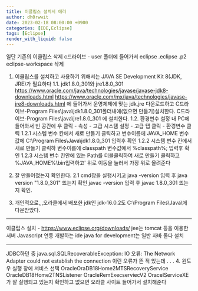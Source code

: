 ```yaml
---
title: 이클립스 설치시 에러
author: dh0rwwit
date: 2023-02-18 08:00:00 +0900
categories: [IDE,Eclipse]
tags: [Eclipse]
render_with_liquid: false
---
```


일단 기존의 이클립스 삭제
c드라이브 - user 폴더에 들어가서
eclipse
.eclipse
.p2
eclipse-workspace
삭제


1. 이클립스를 설치하고 사용하기 위해서는 JAVA SE Development Kit 8(JDK, JRE)가 필요하다
1.1. jdk1.8.0_301와 jre1.8.0_301
https://www.oracle.com/java/technologies/javase/javase-jdk8-downloads.html
https://www.oracle.com/mx/java/technologies/javase-jre8-downloads.html
에 들어가서 운영체제에 맞는 jdk,jre 다운로드하고 
C드라이브-Program Files\java\jdk1.8.0_301폴더내에(없으면 만들기)설치한다. 
C드라이브-Program Files\java\jre1.8.0_301
에 설치한다.
1.2. 환경변수 설정
내 PC에 들어와서 빈 공간에 우 클릭 - 속성 - 고급 시스템 설정 - 고급 탭 클릭 - 환경변수 클릭
1.2.1 시스템 변수 칸에서 새로 만들기 클릭하고
변수이름에 JAVA_HOME
변수값에 C:\Program Files\Java\jdk1.8.0_301 입력후 확인
1.2.2 시스템 변수 칸에서 새로 만들기 클릭하
변수이름에 classpath
변수값에서 %classpath%; 입력후 확인
1.2.3 시스템 변수 칸안에 있는 Path를 더블클릭하여 새로 만들기 클릭하고 %JAVA_HOME%\bin입력하고'
위로 이동을 눌러서 가장 위로 올려준다

2. 잘 만들어졌는지 확인한다.
2.1 cmd창을 실행시키고 
java -version 입력 후 java version "1.8.0_301" 뜨는지 확인
javac -version 입력 후 javac 1.8.0_301 뜨는지 확인.

3. 개인적으로,,,오라클에서 배포한 jdk인 
jdk-16.0.2도 C:\Program Files\Java\에 다운받았다.
- - - - - - - - - - - - - - - - - - - - - - - - - - - - -
이클립스 설치 - https://www.eclipse.org/downloads/
jee는 tomcat 등을 이용한 서버 Javascript 연동 개발하는 ide
java for development는 일반 자바
둘다 설치
- - - - - - - - - - - - -
JDBC하던 중
java.sql.SQLRecoverableException: IO 오류: The Network Adapter could not establish the connection
이런 오류가 뜬 적 있는데
. . .
4. 윈도우 실행 창에 서비스 선택
OracleOraDB18Home2MTSRecoveryService
OracleDB18Home2TNSListener
OracleRemExecserviecV2
OracelServiceXE
가 잘 실행되고 있는지 확인하고 없으면 오라클 사이트 들어가서 설치해준다